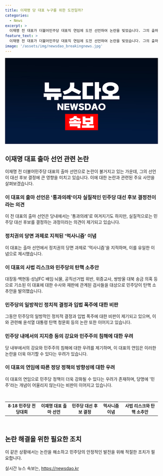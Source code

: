 ```yaml
---
title: 이재명 당 대표 누구를 위한 도전일까?
categories:
  - News
excerpt: >
  이재명 전 대표가 더불어민주당 대표직 연임에 도전 선언하여 논란을 빚었습니다. 그의 출마 선언은 대표직만을 통과하는 것으로 여겨지며, 이는 사실상 대선 후보 결정과도 같다는 비판이 제기되고 있습니다. 이 전 대표는 정치권의 먹고사는 문제를 강조하며 민주당 책임론을 제기했지만, 그의 사법 리스크와 부정한 형사사건 관련하여 민주당이 탄핵 소추안을 발의하였고, 이로 인해 당 내부와 국정에 영향을 끼치고 있습니다. 그의 당내 지지층을 등에 업고 민주주의를 무시한 행동에 대한 비판도 여럿 제기되고 있습니다. 
feature_text: >
  이재명 전 대표가 더불어민주당 대표직 연임에 도전 선언하여 논란을 빚었습니다. 그의 출마 선언은 대표직만을 통과하는 것으로 여겨지며, 이는 사실상 대선 후보 결정과도 같다는 비판이 제기되고 있습니다. 이 전 대표는 정치권의 먹고사는 문제를 강조하며 민주당 책임론을 제기했지만, 그의 사법 리스크와 부정한 형사사건 관련하여 민주당이 탄핵 소추안을 발의하였고, 이로 인해 당 내부와 국정에 영향을 끼치고 있습니다. 그의 당내 지지층을 등에 업고 민주주의를 무시한 행동에 대한 비판도 여럿 제기되고 있습니다. 
image: '/assets/img/newsdao_breakingnews.jpg'
---
```


<p><img src="/assets/img/newsdao_breakingnews.jpg" alt="implanttips 속보" /></p>

<h2 data-ke-size="size26">이재명 대표 출마 선언 관련 논란</h2>

<p data-ke-size="size16">이재명 전 더불어민주당 대표의 출마 선언으로 논란이 불거지고 있는 가운데, 그의 선언이 대선 후보 결정에 큰 영향을 미치고 있습니다. 이에 대한 논란과 관련된 주요 사안을 살펴보겠습니다.</p>

<h3>이 대표의 출마 선언은 '통과의례'이자 실질적인 민주당 대선 후보 결정전이라는 의견</h3>

<p data-ke-size="size16">이 전 대표의 출마 선언은 당내에서는 '통과의례'로 여겨지기도 하지만, 실질적으로는 민주당 대선 후보를 결정하는 과정이라는 의견이 제기되고 있습니다.</p>

<h3>정치권의 당면 과제로 지적된 '먹사니즘' 이념</h3>

<p data-ke-size="size16">이 대표는 출마 선언에서 정치권의 당면 과제로 '먹사니즘'을 지적하며, 이를 유일한 이념으로 제시했습니다.</p>

<h3>이 대표의 사법 리스크와 민주당의 탄핵 소추안</h3>

<p data-ke-size="size16">대장동·백현동·성남FC 배임·뇌물, 공직선거법 위반, 위증교사, 쌍방울 대북 송금 의혹 등으로 기소된 이 대표에 대한 수사와 재판에 관계된 검사들을 대상으로 민주당이 탄핵 소추안을 발의했습니다.</p>

<h3>민주당의 일방적인 정치적 결정과 입법 폭주에 대한 비판</h3>

<p data-ke-size="size16">그동안 민주당의 일방적인 정치적 결정과 입법 폭주에 대한 비판이 제기되고 있으며, 이와 관련해 윤석열 대통령 탄핵 청문회 등의 논란 또한 이어지고 있습니다.</p>

<h3>민주당 내에서의 지지층 등의 강요와 민주주의 침해에 대한 우려</h3>

<p data-ke-size="size16">당 내부에서의 강요와 민주주의 침해에 대한 우려를 제기하며, 이 대표의 연임은 이러한 논란을 더욱 야기할 수 있다는 우려가 있습니다.</p>

<h3>이 대표의 연임에 따른 정당 정책의 방향성에 대한 우려</h3>

<p data-ke-size="size16">이 대표의 연임으로 민주당 정책이 더욱 강화될 수 있다는 우려가 존재하며, 당명에 '민주'라는 개념이 어울리지 않는다는 비판이 이어지고 있습니다.</p>

<p data-ke-size="size16">&nbsp;</p>

<table>
    <tbody>
        <tr>
            <td style="text-align: center; height: 17px;"><b>8·18 민주당 전당대회</b></td>
            <td style="text-align: center; height: 17px;"><b>이재명 대표 출마 선언</b></td>
            <td style="text-align: center; height: 17px;"><b>민주당 대선 후보 결정</b></td>
            <td style="text-align: center; height: 17px;"><b>먹사니즘 이념</b></td>
            <td style="text-align: center; height: 17px;"><b>사법 리스크와 탄핵 소추안</b></td>
        </tr>
    </tbody>
</table>

<p data-ke-size="size16">&nbsp;</p>

<h2 data-ke-size="size26">논란 해결을 위한 필요한 조치</h2>

<p data-ke-size="size16">이 같은 상황에서는 논란을 해소하고 민주당의 안정적인 발전을 위해 적절한 조치가 필요합니다. </p>
실시간 뉴스 속보는, <a href="https://newsdao.kr" rel="dofollow">https://newsdao.kr</a>



